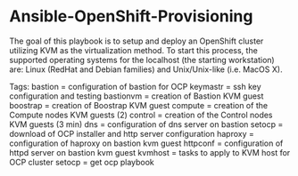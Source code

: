 # Ansible-OpenShift-Provisioning

The goal of this playbook is to setup and deploy an OpenShift cluster utilizing KVM as the virtualization method.
To start this process, the supported operating systems for the localhost (the starting workstation) are: Linux (RedHat and Debian families) and Unix/Unix-like (i.e. MacOS X).

Tags:
bastion = configuration of bastion for OCP
keymastr = ssh key configuration and testing
bastionvm = creation of Bastion KVM guest
boostrap = creation of Boostrap KVM guest
compute = creation of the Compute nodes KVM guests (2)
control = creation of the Control nodes KVM guests (3 min)
dns = configuration of dns server on bastion
setocp = download of OCP installer and http server configuration
haproxy = configuration of haproxy on bastion kvm guest
httpconf = configuration of httpd server on bastion kvm guest
kvmhost = tasks to apply to KVM host for OCP cluster
setocp = get ocp playbook

 
